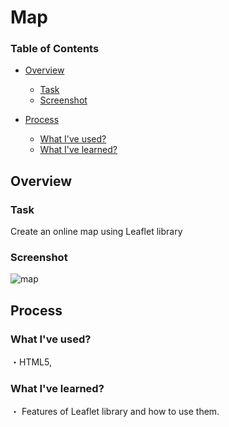 # Map

### Table of Contents

* [Overview](#overview)
  * [Task](#task)
  * [Screenshot](#screenshot)

* [Process](#process)
  * [What I've used?](#wiu)
  * [What I've learned?](#wil)


<a name="overview"/>

## Overview

<a name="task"/>

### Task

Create an online map using Leaflet library

<a name="screenshot"/>

### Screenshot
![map](https://user-images.githubusercontent.com/100945614/175381204-039fa600-7ee2-4999-9ae6-0cccca808072.png)

<a name="process"/>

## Process

<a name="wiu"/>

### What I've used?

・HTML5,

<a name="wil"/>

### What I've learned?

・ Features of Leaflet library and how to use them.


